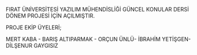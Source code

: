 FIRAT ÜNİVERSİTESİ YAZILIM MÜHENDİSLİĞİ GÜNCEL KONULAR DERSİ DÖNEM PROJESİ İÇİN AÇILMIŞTIR.

PROJE EKİP ÜYELERİ;

MERT KABA - 
BARIŞ ALTIPARMAK -
ORÇUN ÜNLÜ-
İBRAHİM YETİŞGEN-
DİLŞENUR GAYGISIZ
